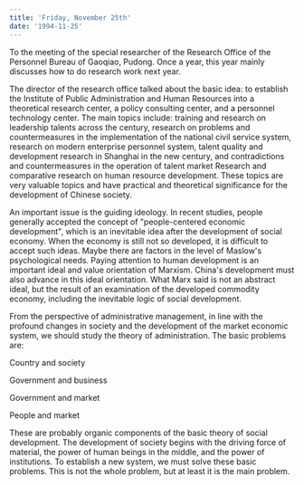 ```yaml
---
title: 'Friday, November 25th'
date: '1994-11-25'
---
```


To the meeting of the special researcher of the Research Office of the Personnel Bureau of Gaoqiao, Pudong. Once a year, this year mainly discusses how to do research work next year.

The director of the research office talked about the basic idea: to establish the Institute of Public Administration and Human Resources into a theoretical research center, a policy consulting center, and a personnel technology center. The main topics include: training and research on leadership talents across the century, research on problems and countermeasures in the implementation of the national civil service system, research on modern enterprise personnel system, talent quality and development research in Shanghai in the new century, and contradictions and countermeasures in the operation of talent market Research and comparative research on human resource development. These topics are very valuable topics and have practical and theoretical significance for the development of Chinese society.

An important issue is the guiding ideology. In recent studies, people generally accepted the concept of "people-centered economic development", which is an inevitable idea after the development of social economy. When the economy is still not so developed, it is difficult to accept such ideas. Maybe there are factors in the level of Maslow's psychological needs. Paying attention to human development is an important ideal and value orientation of Marxism. China's development must also advance in this ideal orientation. What Marx said is not an abstract ideal, but the result of an examination of the developed commodity economy, including the inevitable logic of social development.

From the perspective of administrative management, in line with the profound changes in society and the development of the market economic system, we should study the theory of administration. The basic problems are:

Country and society

Government and business

Government and market

People and market

These are probably organic components of the basic theory of social development. The development of society begins with the driving force of material, the power of human beings in the middle, and the power of institutions. To establish a new system, we must solve these basic problems. This is not the whole problem, but at least it is the main problem.


